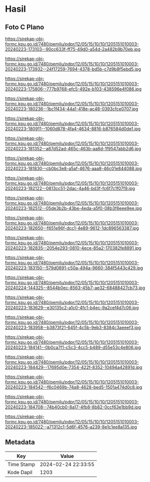 # Hasil

## Foto C Plano

https://sirekap-obj-formc.kpu.go.id/7480/pemilu/pdpr/12/05/15/10/10/1205151010003-20240223-173103--90cc633f-ff75-49d0-a54d-2a482b9b70eb.jpg

https://sirekap-obj-formc.kpu.go.id/7480/pemilu/pdpr/12/05/15/10/10/1205151010003-20240223-173932--24f17259-7694-4378-bd5b-c7d9b8f5ebd5.jpg

https://sirekap-obj-formc.kpu.go.id/7480/pemilu/pdpr/12/05/15/10/10/1205151010003-20240223-175806--777b9768-efc5-492e-b103-438596e4f086.jpg

https://sirekap-obj-formc.kpu.go.id/7480/pemilu/pdpr/12/05/15/10/10/1205151010003-20240223-180236--1bc1f434-44a1-418e-ac48-0393cfce0707.jpg

https://sirekap-obj-formc.kpu.go.id/7480/pemilu/pdpr/12/05/15/10/10/1205151010003-20240223-180911--1060d878-4fa4-4634-8816-b876584d0de1.jpg

https://sirekap-obj-formc.kpu.go.id/7480/pemilu/pdpr/12/05/15/10/10/1205151010003-20240223-181352--a87d52ad-465c-463b-aa8d-1f9547abb2d6.jpg

https://sirekap-obj-formc.kpu.go.id/7480/pemilu/pdpr/12/05/15/10/10/1205151010003-20240223-181830--cb0bc3e8-a5af-4676-aaa8-46c01e844088.jpg

https://sirekap-obj-formc.kpu.go.id/7480/pemilu/pdpr/12/05/15/10/10/1205151010003-20240223-182122--0813cc51-2dac-4a46-bd3f-fc6f7c1f07f9.jpg

https://sirekap-obj-formc.kpu.go.id/7480/pemilu/pdpr/12/05/15/10/10/1205151010003-20240223-182512--05de3b2b-43be-4eda-a5f0-08b3f6eee9ee.jpg

https://sirekap-obj-formc.kpu.go.id/7480/pemilu/pdpr/12/05/15/10/10/1205151010003-20240223-182650--f651e96f-dcc1-4e89-9612-1dc896563387.jpg

https://sirekap-obj-formc.kpu.go.id/7480/pemilu/pdpr/12/05/15/10/10/1205151010003-20240223-182835--2054e293-0810-4ece-85a2-170382fe8891.jpg

https://sirekap-obj-formc.kpu.go.id/7480/pemilu/pdpr/12/05/15/10/10/1205151010003-20240223-183150--579d0891-c50a-494a-9660-384f5443c429.jpg

https://sirekap-obj-formc.kpu.go.id/7480/pemilu/pdpr/12/05/15/10/10/1205151010003-20240224-144325--8544b0ec-8563-45b7-ae32-68488427cb73.jpg

https://sirekap-obj-formc.kpu.go.id/7480/pemilu/pdpr/12/05/15/10/10/1205151010003-20240223-183629--e30135c2-a1c0-4fc1-b4ec-9a2cef4d7c06.jpg

https://sirekap-obj-formc.kpu.go.id/7480/pemilu/pdpr/12/05/15/10/10/1205151010003-20240223-183958--b3873f21-645f-4c5b-9eb3-8384c3aeeef3.jpg

https://sirekap-obj-formc.kpu.go.id/7480/pemilu/pdpr/12/05/15/10/10/1205151010003-20240223-184141--0b0ca7f1-c5c3-4cc5-b489-d55e53c4e806.jpg

https://sirekap-obj-formc.kpu.go.id/7480/pemilu/pdpr/12/05/15/10/10/1205151010003-20240223-184429--17695d0e-7354-422f-8352-10494a42891d.jpg

https://sirekap-obj-formc.kpu.go.id/7480/pemilu/pdpr/12/05/15/10/10/1205151010003-20240223-184542--f6c0469b-74a8-4628-bed5-1501a474d0c8.jpg

https://sirekap-obj-formc.kpu.go.id/7480/pemilu/pdpr/12/05/15/10/10/1205151010003-20240223-184708--74b40cb0-8a17-4fb8-8b82-0ccf63e1bb9d.jpg

https://sirekap-obj-formc.kpu.go.id/7480/pemilu/pdpr/12/05/15/10/10/1205151010003-20240223-185022--a71312c1-5d6f-4576-a239-8e1c1ee8a135.jpg


## Metadata

| Key        | Value               |
| ---------- | ------------------- |
| Time Stamp | 2024-02-24 22:33:55 |
| Kode Dapil | 1203                |



